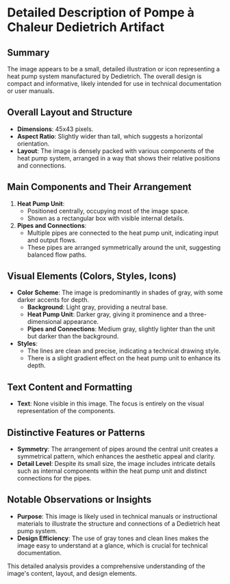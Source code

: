 # Detailed Description of Pompe à Chaleur Dedietrich Artifact

## Summary
The image appears to be a small, detailed illustration or icon representing a heat pump system manufactured by Dedietrich. The overall design is compact and informative, likely intended for use in technical documentation or user manuals.

## Overall Layout and Structure
- **Dimensions**: 45x43 pixels.
- **Aspect Ratio**: Slightly wider than tall, which suggests a horizontal orientation.
- **Layout**: The image is densely packed with various components of the heat pump system, arranged in a way that shows their relative positions and connections.

## Main Components and Their Arrangement
1. **Heat Pump Unit**:
   - Positioned centrally, occupying most of the image space.
   - Shown as a rectangular box with visible internal details.
2. **Pipes and Connections**:
   - Multiple pipes are connected to the heat pump unit, indicating input and output flows.
   - These pipes are arranged symmetrically around the unit, suggesting balanced flow paths.

## Visual Elements (Colors, Styles, Icons)
- **Color Scheme**: The image is predominantly in shades of gray, with some darker accents for depth.
  - **Background**: Light gray, providing a neutral base.
  - **Heat Pump Unit**: Darker gray, giving it prominence and a three-dimensional appearance.
  - **Pipes and Connections**: Medium gray, slightly lighter than the unit but darker than the background.
- **Styles**:
  - The lines are clean and precise, indicating a technical drawing style.
  - There is a slight gradient effect on the heat pump unit to enhance its depth.

## Text Content and Formatting
- **Text**: None visible in this image. The focus is entirely on the visual representation of the components.

## Distinctive Features or Patterns
- **Symmetry**: The arrangement of pipes around the central unit creates a symmetrical pattern, which enhances the aesthetic appeal and clarity.
- **Detail Level**: Despite its small size, the image includes intricate details such as internal components within the heat pump unit and distinct connections for the pipes.

## Notable Observations or Insights
- **Purpose**: This image is likely used in technical manuals or instructional materials to illustrate the structure and connections of a Dedietrich heat pump system.
- **Design Efficiency**: The use of gray tones and clean lines makes the image easy to understand at a glance, which is crucial for technical documentation.

This detailed analysis provides a comprehensive understanding of the image's content, layout, and design elements.